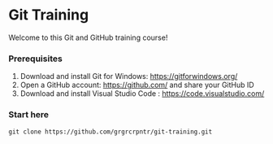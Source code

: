# Git Training

Welcome to this Git and GitHub training course!

### Prerequisites

1. Download and install Git for Windows: https://gitforwindows.org/
2. Open a GitHub account: https://github.com/ and share your GitHub ID
3. Download and install Visual Studio Code : https://code.visualstudio.com/

### Start here

`git clone https://github.com/grgrcrpntr/git-training.git`